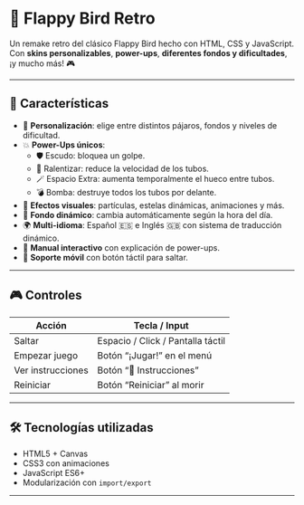 # 🐤 Flappy Bird Retro

Un remake retro del clásico Flappy Bird hecho con HTML, CSS y JavaScript.  
Con **skins personalizables**, **power-ups**, **diferentes fondos y dificultades**, ¡y mucho más! 🎮

---

## 🚀 Características

- 🎨 **Personalización**: elige entre distintos pájaros, fondos y niveles de dificultad.
- 💥 **Power-Ups únicos**:
  - 🛡️ Escudo: bloquea un golpe.
  - 🐢 Ralentizar: reduce la velocidad de los tubos.
  - 🪄 Espacio Extra: aumenta temporalmente el hueco entre tubos.
  - 💣 Bomba: destruye todos los tubos por delante.
- 💫 **Efectos visuales**: partículas, estelas dinámicas, animaciones y más.
- 🌙 **Fondo dinámico**: cambia automáticamente según la hora del día.
- 🌍 **Multi-idioma**: Español 🇪🇸 e Inglés 🇬🇧 con sistema de traducción dinámico.
- 📘 **Manual interactivo** con explicación de power-ups.
- 📱 **Soporte móvil** con botón táctil para saltar.

---

## 🎮 Controles

| Acción         | Tecla / Input                   |
|----------------|---------------------------------|
| Saltar         | Espacio / Click / Pantalla táctil |
| Empezar juego  | Botón “¡Jugar!” en el menú       |
| Ver instrucciones | Botón “📘 Instrucciones”     |
| Reiniciar      | Botón “Reiniciar” al morir       |

---

## 🛠️ Tecnologías utilizadas

- HTML5 + Canvas
- CSS3 con animaciones
- JavaScript ES6+
- Modularización con `import/export`

---
